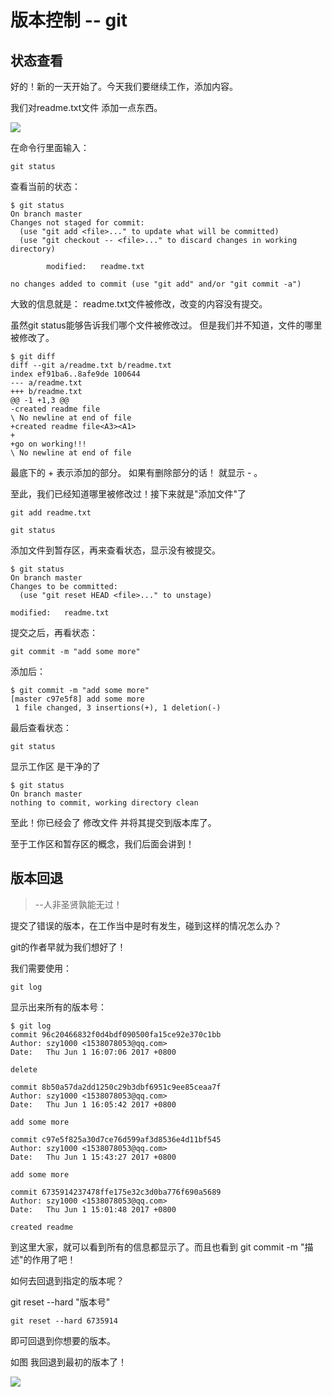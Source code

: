 # 版本控制 -- git

## 状态查看 ##

好的！新的一天开始了。今天我们要继续工作，添加内容。

我们对readme.txt文件 添加一点东西。

![](http://i.imgur.com/JReB3lO.png)

在命令行里面输入：

	git status

查看当前的状态：

	$ git status
	On branch master
	Changes not staged for commit:
	  (use "git add <file>..." to update what will be committed)
	  (use "git checkout -- <file>..." to discard changes in working directory)
	
	        modified:   readme.txt
	
	no changes added to commit (use "git add" and/or "git commit -a")

大致的信息就是： readme.txt文件被修改，改变的内容没有提交。

虽然git status能够告诉我们哪个文件被修改过。 但是我们并不知道，文件的哪里被修改了。

	$ git diff
	diff --git a/readme.txt b/readme.txt
	index ef91ba6..8afe9de 100644
	--- a/readme.txt
	+++ b/readme.txt
	@@ -1 +1,3 @@
	-created readme file
	\ No newline at end of file
	+created readme file<A3><A1>
	+
	+go on working!!!
	\ No newline at end of file

最底下的 + 表示添加的部分。 如果有删除部分的话！ 就显示 - 。

至此，我们已经知道哪里被修改过！接下来就是"添加文件"了

	git add readme.txt

	git status 

添加文件到暂存区，再来查看状态，显示没有被提交。

	$ git status
	On branch master
	Changes to be committed:
	  (use "git reset HEAD <file>..." to unstage)

    modified:   readme.txt

提交之后，再看状态：

	git commit -m "add some more"

添加后：

	$ git commit -m "add some more"
	[master c97e5f8] add some more
	 1 file changed, 3 insertions(+), 1 deletion(-)

最后查看状态：

	git status
显示工作区 是干净的了

	$ git status
	On branch master
	nothing to commit, working directory clean

至此！你已经会了 修改文件 并将其提交到版本库了。

至于工作区和暂存区的概念，我们后面会讲到！


## 版本回退 ##

>  --人非圣贤孰能无过！

提交了错误的版本，在工作当中是时有发生，碰到这样的情况怎么办？

git的作者早就为我们想好了！

我们需要使用：
	
	git log  

显示出来所有的版本号：

	$ git log
	commit 96c20466832f0d4bdf090500fa15ce92e370c1bb
	Author: szy1000 <1538078053@qq.com>
	Date:   Thu Jun 1 16:07:06 2017 +0800

    delete

	commit 8b50a57da2dd1250c29b3dbf6951c9ee85ceaa7f
	Author: szy1000 <1538078053@qq.com>
	Date:   Thu Jun 1 16:05:42 2017 +0800

    add some more

	commit c97e5f825a30d7ce76d599af3d8536e4d11bf545
	Author: szy1000 <1538078053@qq.com>
	Date:   Thu Jun 1 15:43:27 2017 +0800

    add some more

	commit 6735914237478ffe175e32c3d0ba776f690a5689
	Author: szy1000 <1538078053@qq.com>
	Date:   Thu Jun 1 15:01:48 2017 +0800

    created readme

到这里大家，就可以看到所有的信息都显示了。而且也看到 git commit -m "描述"的作用了吧！

如何去回退到指定的版本呢？

git reset --hard "版本号"

	git reset --hard 6735914

即可回退到你想要的版本。

如图 我回退到最初的版本了！

![](http://i.imgur.com/RvDTtSo.gif)